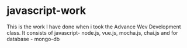 # javascript-work
This is the work I have done when i took the Advance Wev Development class. It consists of javascript- node.js, vue.js, mocha.js, chai.js and for database - mongo-db

